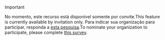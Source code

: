 > [!IMPORTANT]
> <span data-ttu-id="74bf0-101">No momento, este recurso está disponível somente por convite.</span><span class="sxs-lookup"><span data-stu-id="74bf0-101">This feature is currently available by invitation only.</span></span> <span data-ttu-id="74bf0-102">Para indicar sua organização para participar, responda a [esta pesquisa](https://aka.ms/ax2012upgrade).</span><span class="sxs-lookup"><span data-stu-id="74bf0-102">To nominate your organization to participate, please complete [this survey](https://aka.ms/ax2012upgrade).</span></span> 
